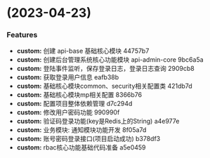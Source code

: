 #  (2023-04-23)


### Features

* **custom:** 创建 api-base 基础核心模块 44757b7
* **custom:** 创建后台管理系统核心功能模块 api-admin-core 9bc6a5a
* **custom:** 登陆事件监听，保存登录日志，登录日志查询 2909cb8
* **custom:** 获取登录用户信息 eafb38b
* **custom:** 基础核心模块common、security相关配置类 421db7d
* **custom:** 基础核心模块mp相关配置 8366b76
* **custom:** 配置项目整体依赖管理 d7c294d
* **custom:** 修改用户密码功能 990990f
* **custom:** 验证码登录功能(key是Redis上的String) a4e977e
* **custom:** 业务模块: 通知模块功能开发 8f05a7d
* **custom:** 账号密码登录接口(项目启动成功) b378df3
* **custom:** rbac核心功能基础代码准备 a5e0459



